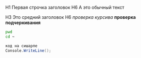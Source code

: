 H1 Первая строчка заголовок
H6 А это обычный текст

H3 Это средний заголовок
H6 _проверка курсива_ __проверка подчеркивания__ 
```bash
pwd
cd ~
```



```c#
код на сишарпе
Console.WriteLine();
```